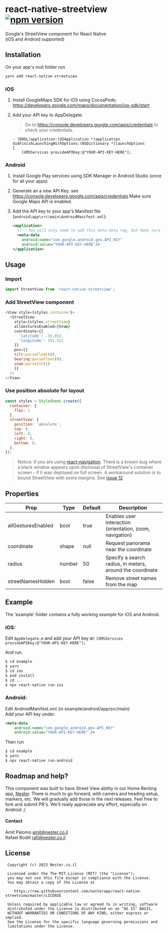 
# react-native-streetview [![npm version](https://img.shields.io/npm/v/react-native-streetview.svg?style=flat)](https://www.npmjs.com/package/react-native-streetview)

Google's StreetView component for React Native  
(iOS and Android supported)

## Installation

On your app's root folder run
```sh
yarn add react-native-streetview
```

### iOS

1. Install GoogleMaps SDK for iOS using CocoaPods:
		https://developers.google.com/maps/documentation/ios-sdk/start

2. Add your API key to AppDelegate:
    > Go to https://console.developers.google.com/apis/credentials to check your credentials.

	```objc
	- (BOOL)application:(UIApplication *)application didFinishLaunchingWithOptions:(NSDictionary *)launchOptions
	{
		[GMSServices provideAPIKey:@"YOUR-API-KEY-HERE"];
	```

### Android
1. Install Google Play services using SDK Manager in Android Studio (once for all your apps)

2. Generate an a new API Key. see https://console.developers.google.com/apis/credentials
   Make sure Google Maps API is enabled.

3. Add the API key to your app's Manifest file (`android\app\src\main\AndroidManifest.xml`):

   ```xml
   <application>
     <!-- You will only need to add this meta-data tag, but make sure it's a child of application -->
     <meta-data
       android:name="com.google.android.geo.API_KEY"
       android:value="YOUR-API-KEY-HERE"/>
   </application>
   ```

## Usage

### Import
```javascript
import StreetView from 'react-native-streetview';
```

### Add StreetView component
```javascript
<View style={styles.container}>
  <StreetView
    style={styles.streetView}
    allGesturesEnabled={true}
    coordinate={{
      'latitude': -33.852,
      'longitude': 151.211
    }}
    pov={{
	tilt:parseFloat(0),
	bearing:parseFloat(0),
	zoom:parseInt(1)
    }}
  />
</View>
```

### Use position absolute for layout
```javascript
const styles = StyleSheet.create({
  container: {
    flex: 1
  },
  streetView: {
    position: 'absolute',
    top: 0,
    left: 0,
    right: 0,
    bottom: 0,
  },
});
```
> Notice: if you are using [react-navigation](https://github.com/react-navigation/react-navigation). There is a known bug where a black window appears upon dismissal
of StreetView's container screen - if it was deployed on full screen.
A workaround solution is to bound StreetView with some margins.
See [issue 12](https://github.com/nesterapp/react-native-streetview/issues/12)

## Properties
Prop                  | Type     | Default              | Description
--------------------- | -------- | -------------------- | -----------
allGesturesEnabled    | bool     | true               | Enables user interaction (orientation, zoom, navigation)
coordinate            | shape | null                     |  Request panorama near the coordinate
radius                | number   | 50                     |  Specify a search radius, in meters, around the coordinate
streetNamesHidden     | bool     | false                  |  Remove street names from the map

## Example

The 'example' folder contains a fully working example for iOS and Android.  

### iOS:

Edit `AppDelegate.m` and add your API key at:
`[GMSServices provideAPIKey:@"YOUR-API-KEY-HERE"];`

And run
```sh
$ cd example
$ yarn
$ cd ios
$ pod install
$ cd ..
$ npx react-native run-ios
```

### Android:

Edit AndroidManifest.xml (in example/android/app/src/main)  
Add your API key under:

```xml
<meta-data
    android:name="com.google.android.geo.API_KEY"
    android:value="YOUR-API-KEY-HERE" />
```


Then run
```sh
$ cd example
$ yarn
$ npx react-native run-android
```

## Roadmap and help?
This component was built to have Street View ability in our Home Renting app, [Nester](http://nester.co.il).
There is much to go forward, with camera and heading setup, markers, etc. We will gradually add those in the next releases.
Feel free to fork and submit PR's. We'll really appreciate any effort, especially on Android ;(  

#### Contact
Amit Palomo <amit@nester.co.il>  
Rafael Bodill <rafi@nester.co.il>  

License
--------

     Copyright (c) 2023 Nester.co.il

     Licensed under the The MIT License (MIT) (the "License");
     you may not use this file except in compliance with the License.
     You may obtain a copy of the License at

        https://raw.githubusercontent.com/nesterapp/react-native-streetview/master/LICENSE

     Unless required by applicable law or agreed to in writing, software
     distributed under the License is distributed on an "AS IS" BASIS,
     WITHOUT WARRANTIES OR CONDITIONS OF ANY KIND, either express or implied.
     See the License for the specific language governing permissions and
     limitations under the License.

